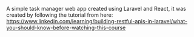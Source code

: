 A simple task manager web app created using Laravel and React, it was created by following the tutorial from here: https://www.linkedin.com/learning/building-restful-apis-in-laravel/what-you-should-know-before-watching-this-course
